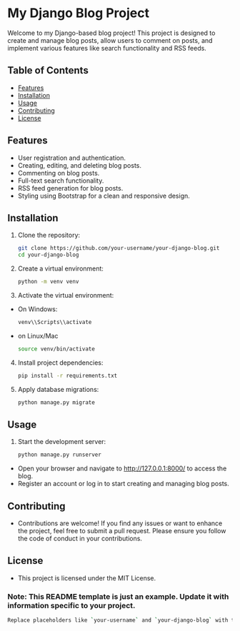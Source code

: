 # My Django Blog Project

Welcome to my Django-based blog project! This project is designed to create and manage blog posts, allow users to comment on posts, and implement various features like search functionality and RSS feeds.

## Table of Contents

- [Features](#features)
- [Installation](#installation)
- [Usage](#usage)
- [Contributing](#contributing)
- [License](#license)

## Features

- User registration and authentication.
- Creating, editing, and deleting blog posts.
- Commenting on blog posts.
- Full-text search functionality.
- RSS feed generation for blog posts.
- Styling using Bootstrap for a clean and responsive design.

## Installation

1. Clone the repository:

   ```bash
   git clone https://github.com/your-username/your-django-blog.git
   cd your-django-blog

2. Create a virtual environment:

    ```bash
    python -m venv venv


3. Activate the virtual environment:

- On Windows:
    ```bash 
    venv\\Scripts\\activate
    
    
- on Linux/Mac
    ```bash
    source venv/bin/activate


4. Install project dependencies:

    ```bash 
    pip install -r requirements.txt

5. Apply database migrations:

    ```bash 
    python manage.py migrate


## Usage

1. Start the development server:

    ```bash 
    python manage.py runserver

- Open your browser and navigate to http://127.0.0.1:8000/ to access the blog.
- Register an account or log in to start creating and managing blog posts.

## Contributing

- Contributions are welcome! If you find any issues or want to enhance the project, feel free to submit a pull request. Please ensure you follow the code of conduct in your contributions.

## License

- This project is licensed under the MIT License.

### Note: This README template is just an example. Update it with information specific to your project.

```bash
Replace placeholders like `your-username` and `your-django-blog` with the appropriate values. Additionally, you might want to provide more detailed information about certain aspects of your project if needed.